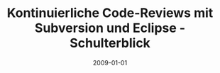 ---
abstract: ''
authors:
- Mario Bernhart
- Christoph Mayerhofer
- Thomas Grechenig
date: '2009-01-01'
featured: false
links:
- name: Publik
  url: https://publik.tuwien.ac.at/showentry.php?ID=183783&lang=1
publication_types:
- '4'
publishDate: '2009-01-01'
title: Kontinuierliche Code-Reviews mit Subversion und Eclipse - Schulterblick
url_pdf: ''
---